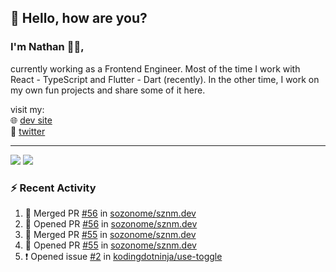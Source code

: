 ## 👋 Hello, how are you? 

### I'm Nathan 👨‍💻,

currently working as a Frontend Engineer. Most of the time I work with React - TypeScript and Flutter - Dart (recently). 
In the other time, I work on my own fun projects and share some of it here.

visit my:<br/>
🌐 [dev site](https://sznm.dev)<br/>
🦜 [twitter](https://twitter.com/sozonome)

---

![](https://komarev.com/ghpvc/?username=sozonome&color=grey)
![](https://hit.yhype.me/github/profile?user_id=17046154)

### :zap: Recent Activity

<!--START_SECTION:activity-->
1. 🎉 Merged PR [#56](https://github.com/sozonome/sznm.dev/pull/56) in [sozonome/sznm.dev](https://github.com/sozonome/sznm.dev)
2. 💪 Opened PR [#56](https://github.com/sozonome/sznm.dev/pull/56) in [sozonome/sznm.dev](https://github.com/sozonome/sznm.dev)
3. 🎉 Merged PR [#55](https://github.com/sozonome/sznm.dev/pull/55) in [sozonome/sznm.dev](https://github.com/sozonome/sznm.dev)
4. 💪 Opened PR [#55](https://github.com/sozonome/sznm.dev/pull/55) in [sozonome/sznm.dev](https://github.com/sozonome/sznm.dev)
5. ❗️ Opened issue [#2](https://github.com/kodingdotninja/use-toggle/issues/2) in [kodingdotninja/use-toggle](https://github.com/kodingdotninja/use-toggle)
<!--END_SECTION:activity-->
